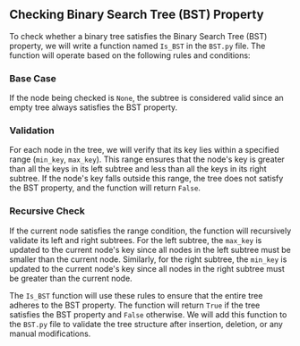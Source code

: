 ## Checking Binary Search Tree (BST) Property

To check whether a binary tree satisfies the Binary Search Tree (BST) property, we will write a function named `Is_BST` in the `BST.py` file. The function will operate based on the following rules and conditions:

### Base Case
If the node being checked is `None`, the subtree is considered valid since an empty tree always satisfies the BST property.

### Validation
For each node in the tree, we will verify that its key lies within a specified range (`min_key`, `max_key`). This range ensures that the node's key is greater than all the keys in its left subtree and less than all the keys in its right subtree. If the node's key falls outside this range, the tree does not satisfy the BST property, and the function will return `False`.

### Recursive Check
If the current node satisfies the range condition, the function will recursively validate its left and right subtrees. For the left subtree, the `max_key` is updated to the current node's key since all nodes in the left subtree must be smaller than the current node. Similarly, for the right subtree, the `min_key` is updated to the current node's key since all nodes in the right subtree must be greater than the current node.

The `Is_BST` function will use these rules to ensure that the entire tree adheres to the BST property. The function will return `True` if the tree satisfies the BST property and `False` otherwise. We will add this function to the `BST.py` file to validate the tree structure after insertion, deletion, or any manual modifications.